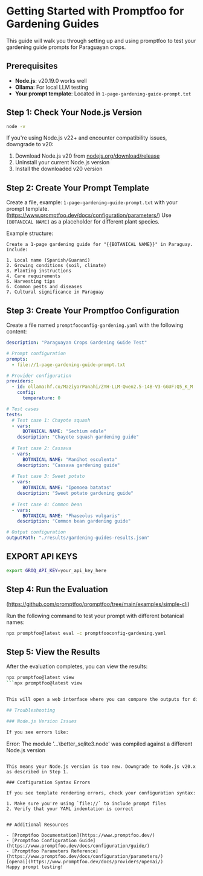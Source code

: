 # Getting Started with Promptfoo for Gardening Guides

This guide will walk you through setting up and using promptfoo to test your gardening guide prompts for Paraguayan crops.

## Prerequisites

- **Node.js**: v20.19.0 works well
- **Ollama**: For local LLM testing
- **Your prompt template**: Located in `1-page-gardening-guide-prompt.txt`

## Step 1: Check Your Node.js Version

```bash
node -v
```

If you're using Node.js v22+ and encounter compatibility issues, downgrade to v20:
1. Download Node.js v20 from [nodejs.org/download/release](https://nodejs.org/download/release/)
2. Uninstall your current Node.js version
3. Install the downloaded v20 version

## Step 2: Create Your Prompt Template 

Create a file, example: `1-page-gardening-guide-prompt.txt` with your prompt template.(https://www.promptfoo.dev/docs/configuration/parameters/) Use `[BOTANICAL NAME]` as a placeholder for different plant species.

Example structure:
```
Create a 1-page gardening guide for "{{BOTANICAL NAME}}" in Paraguay. Include:

1. Local name (Spanish/Guaraní)
2. Growing conditions (soil, climate)
3. Planting instructions
4. Care requirements
5. Harvesting tips
6. Common pests and diseases
7. Cultural significance in Paraguay
```

## Step 3: Create Your Promptfoo Configuration

Create a file named `promptfooconfig-gardening.yaml` with the following content:

```yaml
description: "Paraguayan Crops Gardening Guide Test"

# Prompt configuration
prompts:
  - file://1-page-gardening-guide-prompt.txt

# Provider configuration
providers:
  - id: ollama:hf.co/MaziyarPanahi/ZYH-LLM-Qwen2.5-14B-V3-GGUF:Q5_K_M
    config:
      temperature: 0

# Test cases
tests:
  # Test case 1: Chayote squash
  - vars:
      BOTANICAL NAME: "Sechium edule"
    description: "Chayote squash gardening guide"
  
  # Test case 2: Cassava
  - vars:
      BOTANICAL NAME: "Manihot esculenta"
    description: "Cassava gardening guide"
  
  # Test case 3: Sweet potato
  - vars:
      BOTANICAL NAME: "Ipomoea batatas"
    description: "Sweet potato gardening guide"
  
  # Test case 4: Common bean
  - vars:
      BOTANICAL NAME: "Phaseolus vulgaris"
    description: "Common bean gardening guide"

# Output configuration
outputPath: "./results/gardening-guides-results.json"
```

## EXPORT API KEYS
```bash
export GROQ_API_KEY=your_api_key_here  
```



## Step 4: Run the Evaluation
(https://github.com/promptfoo/promptfoo/tree/main/examples/simple-cli)

Run the following command to test your prompt with different botanical names:

```bash
npx promptfoo@latest eval -c promptfooconfig-gardening.yaml
```

## Step 5: View the Results

After the evaluation completes, you can view the results:

```bash
npx promptfoo@latest view
```npx promptfoo@latest view


This will open a web interface where you can compare the outputs for different botanical names.

## Troubleshooting

### Node.js Version Issues

If you see errors like:
```
Error: The module '...\better_sqlite3.node' was compiled against a different Node.js version
```

This means your Node.js version is too new. Downgrade to Node.js v20.x as described in Step 1.

### Configuration Syntax Errors

If you see template rendering errors, check your configuration syntax:

1. Make sure you're using `file://` to include prompt files
2. Verify that your YAML indentation is correct


## Additional Resources

- [Promptfoo Documentation](https://www.promptfoo.dev/)
- [Promptfoo Configuration Guide](https://www.promptfoo.dev/docs/configuration/guide/)
- [Promptfoo Parameters Reference](https://www.promptfoo.dev/docs/configuration/parameters/)
[openai](https://www.promptfoo.dev/docs/providers/openai/)
Happy prompt testing!
